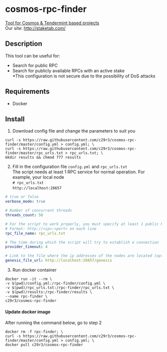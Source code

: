 # cosmos-rpc-finder
[Tool for Cosmos & Tendermint based projects](https://tendermint.com/)  
Our site: http://staketab.com/

## Description
This tool can be useful for:  
- Search for public RPC  
- Search for publicly available RPCs with an active stake  
*This configuration is not secure due to the possibility of DoS attacks

## Requirements
- Docker  

## Install
1. Download config file and change the parameters to suit you
```
curl -s https://raw.githubusercontent.com/c29r3/cosmos-rpc-finder/master/config.yml > config.yml; \
curl -s https://raw.githubusercontent.com/c29r3/cosmos-rpc-finder/master/rpc_urls.txt > rpc_urls.txt; \
mkdir results && chmod 777 results
```

2. Fill in the configuration file `config.yml` and `rpc_urls.txt`  
The script needs at least 1 RPC service for normal operation. For example, your local node  
   `# rpc_urls.txt`  
   `http://localhost:26657`
```yaml
# true or false
verbose_mode: true

# Number of concurrent threads
threads_count: 50

# For the script to work properly, you must specify at least 1 public RPC
# Format: http://<ip>:<port> on each line
rpc_file_name: rpc_urls.txt

# The time during which the script will try to establish a connection
provider_timeout: 4

# Link to the file where the ip addresses of the nodes are located (optional)
genesis_file_url: http://localhost:26657/genesis
```



3. Run docker container  
```
docker run -it --rm \
-v $(pwd)/config.yml:/rpc-finder/config.yml \
-v $(pwd)/rpc_urls.txt:/rpc-finder/rpc_urls.txt \
-v $(pwd)/results:/rpc-finder/results \
--name rpc-finder \
c29r3/cosmos-rpc-finder
```

#### Update docker image  
After running the command below, go to step 2  
```
docker rm -f rpc-finder; \
curl -s https://raw.githubusercontent.com/c29r3/cosmos-rpc-finder/master/config.yml > config.yml; \
docker pull c29r3/cosmos-rpc-finder
```